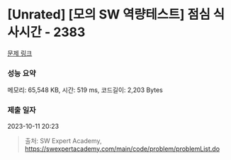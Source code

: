 # [Unrated] [모의 SW 역량테스트] 점심 식사시간 - 2383 

[문제 링크](https://swexpertacademy.com/main/code/problem/problemDetail.do?contestProbId=AV5-BEE6AK0DFAVl) 

### 성능 요약

메모리: 65,548 KB, 시간: 519 ms, 코드길이: 2,203 Bytes

### 제출 일자

2023-10-11 20:23



> 출처: SW Expert Academy, https://swexpertacademy.com/main/code/problem/problemList.do